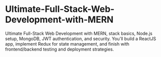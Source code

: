 # Ultimate-Full-Stack-Web-Development-with-MERN
Ultimate Full-Stack Web Development with MERN, stack basics, Node.js setup, MongoDB, JWT authentication, and security. You'll build a ReactJS app, implement Redux for state management, and finish with frontend/backend testing and deployment strategies.
